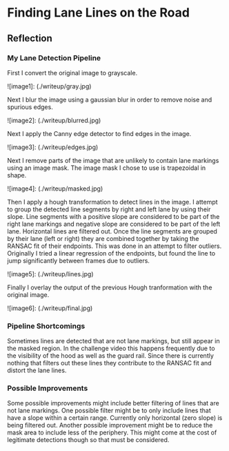 # **Finding Lane Lines on the Road** 

## Reflection

### My Lane Detection Pipeline

First I convert the original image to grayscale.  

![image1]: (./writeup/gray.jpg)

Next I blur the image using a gaussian blur in order to remove noise and spurious edges. 

![image2]: (./writeup/blurred.jpg)

Next I apply the Canny edge detector to find edges in the image. 

![image3]: (./writeup/edges.jpg)

Next I remove parts of the image that are unlikely to contain lane markings using an image mask.  The image mask I chose to use is trapezoidal in shape.

![image4]: (./writeup/masked.jpg)

Then I apply a hough transformation to detect lines in the image.  I attempt to group the detected line segments by right and left lane by using their slope.  Line segments with a positive slope are considered to be part of the right lane markings and negative slope are considered to be part of the left lane.  Horizontal lines are filtered out.  Once the line segments are grouped by their lane (left or right) they are combined together by taking the RANSAC fit of their endpoints.  This was done in an attempt to filter outliers.  Originally I tried a linear regression of the endpoints, but found the line to jump significantly between frames due to outliers.

![image5]: (./writeup/lines.jpg)

Finally I overlay the output of the previous Hough tranformation with the original image.

![image6]: (./writeup/final.jpg)


### Pipeline Shortcomings
Sometimes lines are detected that are not lane markings, but still appear in the masked region.  In the challenge video this happens frequently due to the visibility of the hood as well as the guard rail.  Since there is currently nothing that filters out these lines they contribute to the RANSAC fit and distort the lane lines. 

### Possible Improvements

Some possible improvements might include better filtering of lines that are not lane markings.  One possible filter might be to only include lines that have a slope within a certain range.  Currently only horizontal (zero slope) is being filtered out.  Another possible improvement might be to reduce the mask area to include less of the periphery.  This might come at the cost of legitimate detections though so that must be considered.  

